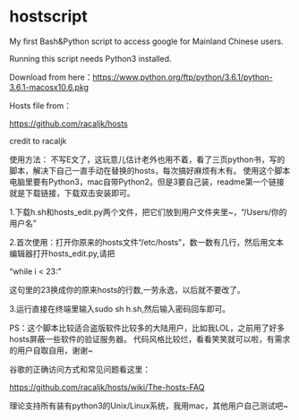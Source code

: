 # hostscript
My first Bash&amp;Python script to access google for Mainland Chinese users.

Running this script needs Python3 installed.


Download from here：https://www.python.org/ftp/python/3.6.1/python-3.6.1-macosx10.6.pkg


Hosts file from：

https://github.com/racaljk/hosts 

credit to racaljk

使用方法：
不写E文了，这玩意儿估计老外也用不着，看了三页python书，写的脚本，解决下自己一直手动在替换的hosts，每次搞好麻烦有木有。
使用这个脚本电脑里要有Python3，mac自带Python2。但是3要自己装，readme第一个链接就是下载链接，下载双击安装即可。

1.下载h.sh和hosts_edit.py两个文件，把它们放到用户文件夹里~，“/Users/你的用户名”

2.首次使用：打开你原来的hosts文件“/etc/hosts”，数一数有几行，然后用文本编辑器打开hosts_edit.py,请把

“while i < 23:”

这句里的23换成你的原来hosts的行数,一劳永逸，以后就不要改了。

3.运行直接在终端里输入sudo sh h.sh,然后输入密码回车即可。

PS：这个脚本比较适合盗版软件比较多的大陆用户，比如我LOL，之前用了好多hosts屏蔽一些软件的验证服务器。
代码风格比较烂，看看笑笑就可以啦，有需求的用户自取自用，谢谢~

谷歌的正确访问方式和常见问题看这里：

https://github.com/racaljk/hosts/wiki/The-hosts-FAQ

理论支持所有装有python3的Unix/Linux系统，我用mac，其他用户自己测试吧~
